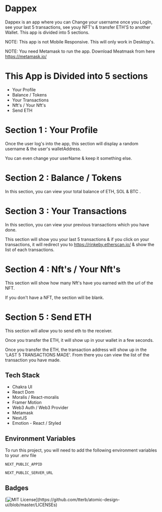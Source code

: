 
# Dappex 

Dappex is an app where you can Change your username once you LogIn, see your last 5 transactions, see youy NFT's & transfer ETH'S to another Wallet.
This app is divided into 5 sections. 

NOTE: This app is not Mobile Responsive. This will only work in Desktop's.

NOTE: You need Metamask to run the app. Download Meatmask from here https://metamask.io/

# This App is Divided into 5 sections

- Your Profile
- Balance / Tokens
- Your Transactions 
- Nft's / Your Nft's 
- Send ETH 

# Section 1 : Your Profile

Once the user log's into the app, this section will display a random username & the user's walletAddress. 

You can even change your userName & keep it something else. 

# Section 2 : Balance / Tokens

In this section, you can view your total balance of  ETH, SOL & BTC . 

# Section 3 : Your Transactions 

In this section, you can view your previous transactions which you have done. 

This section will show you your last 5 transactions & if you click on your transactions, it will redirect you to https://rinkeby.etherscan.io/ & show the list of each transactions. 

# Section 4 : Nft's / Your Nft's 

This section will show how many Nft's have you earned with the url of the NFT. 

If you don't have a NFT, the section will be blank. 

# Section 5 : Send ETH

This section will allow you to send eth to the receiver. 

Once you transfer the ETH, it will show up in your wallet in a few seconds. 

Once you transfer the ETH, the transaction address will show up in the 'LAST 5 TRANSACTIONS MADE'. From there you can view the list of the transaction you have made. 



## Tech Stack

- Chakra UI
- React Dom 
- Moralis / React-moralis
- Framer Motion
- Web3 Auth / Web3 Provider
- Metamask 
- NextJS 
- Emotion - React / Styled


## Environment Variables

To run this project, you will need to add the following environment variables to your .env file

`NEXT_PUBLIC_APPID`

`NEXT_PUBLIC_SERVER_URL`


## Badges

[![MIT License](https://img.shields.io/apm/l/atomic-design-ui.svg?)](https://github.com/tterb/atomic-design-ui/blob/master/LICENSEs)



